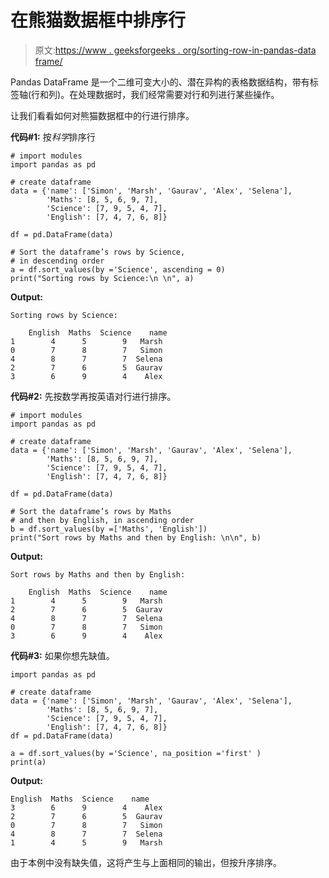 # 在熊猫数据框中排序行

> 原文:[https://www . geeksforgeeks . org/sorting-row-in-pandas-data frame/](https://www.geeksforgeeks.org/sorting-rows-in-pandas-dataframe/)

Pandas DataFrame 是一个二维可变大小的、潜在异构的表格数据结构，带有标签轴(行和列)。在处理数据时，我们经常需要对行和列进行某些操作。

让我们看看如何对熊猫数据框中的行进行排序。

**代码#1:** 按*科学*排序行

```
# import modules
import pandas as pd

# create dataframe
data = {'name': ['Simon', 'Marsh', 'Gaurav', 'Alex', 'Selena'], 
        'Maths': [8, 5, 6, 9, 7], 
        'Science': [7, 9, 5, 4, 7],
        'English': [7, 4, 7, 6, 8]}

df = pd.DataFrame(data)

# Sort the dataframe’s rows by Science,
# in descending order
a = df.sort_values(by ='Science', ascending = 0)
print("Sorting rows by Science:\n \n", a)
```

**Output:**

```
Sorting rows by Science:

    English  Maths  Science    name
1        4      5        9   Marsh
0        7      8        7   Simon
4        8      7        7  Selena
2        7      6        5  Gaurav
3        6      9        4    Alex

```

**代码#2:** 先按数学再按英语对行进行排序。

```
# import modules
import pandas as pd

# create dataframe
data = {'name': ['Simon', 'Marsh', 'Gaurav', 'Alex', 'Selena'], 
        'Maths': [8, 5, 6, 9, 7], 
        'Science': [7, 9, 5, 4, 7],
        'English': [7, 4, 7, 6, 8]}

df = pd.DataFrame(data)

# Sort the dataframe’s rows by Maths
# and then by English, in ascending order
b = df.sort_values(by =['Maths', 'English'])
print("Sort rows by Maths and then by English: \n\n", b)
```

**Output:**

```
Sort rows by Maths and then by English: 

    English  Maths  Science    name
1        4      5        9   Marsh
2        7      6        5  Gaurav
4        8      7        7  Selena
0        7      8        7   Simon
3        6      9        4    Alex

```

**代码#3:** 如果你想先缺值。

```
import pandas as pd

# create dataframe
data = {'name': ['Simon', 'Marsh', 'Gaurav', 'Alex', 'Selena'], 
        'Maths': [8, 5, 6, 9, 7], 
        'Science': [7, 9, 5, 4, 7],
        'English': [7, 4, 7, 6, 8]}
df = pd.DataFrame(data)

a = df.sort_values(by ='Science', na_position ='first' )
print(a)
```

**Output:**

```
English  Maths  Science    name
3        6      9        4    Alex
2        7      6        5  Gaurav
0        7      8        7   Simon
4        8      7        7  Selena
1        4      5        9   Marsh

```

由于本例中没有缺失值，这将产生与上面相同的输出，但按升序排序。